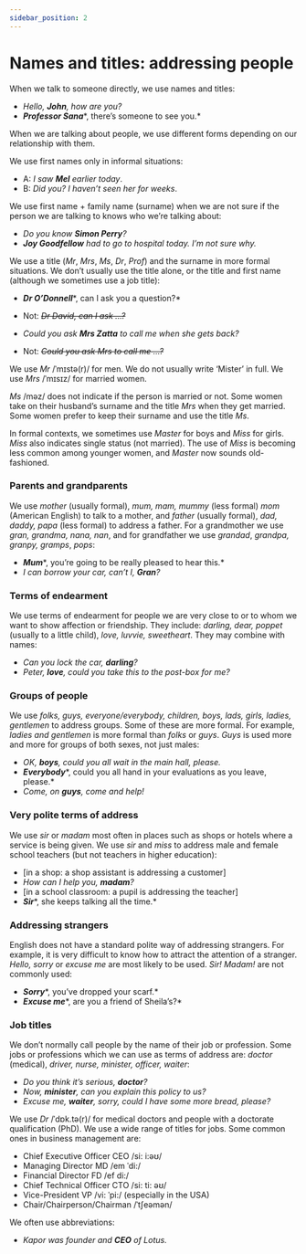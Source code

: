 ```yaml
---
sidebar_position: 2
---
```


# Names and titles: addressing people

When we talk to someone directly, we use names and titles:

- *Hello, **John**, how are you?*
- ***Professor Sana****, there’s someone to see you.*

When we are talking about people, we use different forms depending on our relationship with them.

We use first names only in informal situations:

- A: *I saw **Mel** earlier today*.
- B: *Did you? I haven’t seen her for weeks*.

We use first name + family name (surname) when we are not sure if the person we are talking to knows who we’re talking about:

- *Do you know **Simon Perry**?*
- ***Joy Goodfellow*** *had to go to hospital today. I’m not sure why.*

We use a title (*Mr*, *Mrs*, *Ms*, *Dr*, *Prof*) and the surname in more formal situations. We don’t usually use the title alone, or the title and first name (although we sometimes use a job title):

- ***Dr O’Donnell****, can I ask you a question?*
- Not: *~~Dr David, can I ask …?~~*

- *Could you ask **Mrs Zatta** to call me when she gets back?*
- Not: *~~Could you ask Mrs to call me …?~~*

We use *Mr* /ˈmɪstə(r)/ for men. We do not usually write ‘Mister’ in full. We use *Mrs* /ˈmɪsɪz/ for married women.

*Ms* /məz/ does not indicate if the person is married or not. Some women take on their husband’s surname and the title *Mrs* when they get married. Some women prefer to keep their surname and use the title *Ms*.

In formal contexts, we sometimes use *Master* for boys and *Miss* for girls. *Miss* also indicates single status (not married). The use of *Miss* is becoming less common among younger women, and *Master* now sounds old-fashioned.

### Parents and grandparents

We use *mother* (usually formal), *mum, mam, mummy* (less formal) *mom* (American English) to talk to a mother, and *father* (usually formal), *dad, daddy, papa* (less formal) to address a father. For a grandmother we use *gran, grandma, nana, nan*, and for grandfather we use *grandad*, *grandpa, granpy, gramps*, *pops*:

- ***Mum****, you’re going to be really pleased to hear this.*
- *I can borrow your car, can’t I, **Gran**?*

### Terms of endearment

We use terms of endearment for people we are very close to or to whom we want to show affection or friendship. They include: *darling, dear, poppet* (usually to a little child), *love, luvvie, sweetheart*. They may combine with names:

- *Can you lock the car, **darling**?*
- *Peter, **love**, could you take this to the post-box for me?*

### Groups of people

We use *folks, guys, everyone/everybody, children, boys, lads, girls, ladies, gentlemen* to address groups. Some of these are more formal. For example, *ladies and gentlemen* is more formal than *folks* or *guys*. *Guys* is used more and more for groups of both sexes, not just males:

- *OK, **boys**, could you all wait in the main hall, please.*
- ***Everybody****, could you all hand in your evaluations as you leave, please.*
- *Come, on **guys**, come and help!*

### Very polite terms of address

We use *sir* or *madam* most often in places such as shops or hotels where a service is being given. We use *sir* and *miss* to address male and female school teachers (but not teachers in higher education):

- \[in a shop: a shop assistant is addressing a customer\]
- *How can I help you, **madam**?*
- \[in a school classroom: a pupil is addressing the teacher\]
- ***Sir****, she keeps talking all the time.*

### Addressing strangers

English does not have a standard polite way of addressing strangers. For example, it is very difficult to know how to attract the attention of a stranger. *Hello, sorry* or *excuse me* are most likely to be used. *Sir! Madam!* are not commonly used:

- ***Sorry****, you’ve dropped your scarf.*
- ***Excuse me****, are you a friend of Sheila’s?*

### Job titles

We don’t normally call people by the name of their job or profession. Some jobs or professions which we can use as terms of address are: *doctor* (medical), *driver, nurse, minister, officer, waiter*:

- *Do you think it’s serious, **doctor**?*
- *Now, **minister**, can you explain this policy to us?*
- *Excuse me, **waiter**, sorry, could I have some more bread, please?*

We use *Dr* /ˈdɒk.tə(r)/ for medical doctors and people with a doctorate qualification (PhD). We use a wide range of titles for jobs. Some common ones in business management are:

- Chief Executive Officer CEO /si: i:əʊ/
- Managing Director MD /em ˈdi:/
- Financial Director FD /ef di:/
- Chief Technical Officer CTO /si: ti: əʊ/
- Vice-President VP /vi: ˈpi:/ (especially in the USA)
- Chair/Chairperson/Chairman /ˈtʃeəmən/

We often use abbreviations:

- *Kapor was founder and **CEO** of Lotus.*
